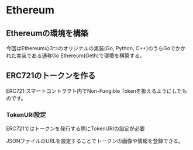 # Ethereum

## Ethereumの環境を構築
今回はEthereumの3つのオリジナルの実装(Go, Python, C++)のうちGoでかかれた実装である通称Go Ethereum(Geth)で環境を構築する。<br>


## ERC721のトークンを作る

ERC721:スマートコントラクト内でNon-Fungible Tokenを扱えるようにしたものです。

### TokenURI設定
ERC721ではトークンを発行する際にTokenURIの設定が必要

JSONファイルのURLを設定することでトークンの画像や情報を登録できる。

